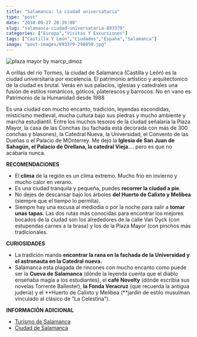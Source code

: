 ```yaml
---
title: "Salamanca: la ciudad universataria"
type: "post"
date: "2010-09-27 20:39:00"
slug: "salamanca-ciudad-universataria-893379"
categories: ["Europa","Visitas Y Excursiones"]
tags: ["Castilla Y León","Ciudades","España","Salamanca"]
image: "post-images/893379-298850.jpg"
---
```


![plaza mayor by marcp_dmoz](post-images/893379-298850.jpg "plaza mayor by marcp_dmoz")

A orillas del río Tormes, la ciudad de Salamanca (Castilla y León) es la ciudad universitaria por excelencia. El patrimonio artístico y arquitectonico de la ciudad es brutal. Verás en sus palacios, iglesias y catedrales una fusión de estilos románicos, góticos, platerescos y barrocos. No en vano es Patrimonio de la Humanidad desde 1988

[](/wp-content/uploads/2010/09/893379-298849.jpg)Es una ciudad con mucho encanto, tradición, leyendas escondidas, misticismo medieval, mucha cultura bajo sus piedras y mucho ambiente y marcha estudiantil. Entre los muchos tesoros de la ciudad señalaría la Plaza Mayor, la casa de las Conchas (su fachada está decorada con más de 300 conchas y blasones), la Catedral Nueva, la Universidad, el Convento de las Dueñas o el Palacio de MOnterrey. Me dejo la **Iglesia de San Juan de Sahagún, el Palacio de Orellana, la catedral Vieja**.... pero es que no acabaría nunca.

**RECOMENDACIONES**

- El **clima** de la región es un clima extremo. Mucho frío en invierno y mucho calor en verano.
- Es una ciudad tranquila y pequeña, puedes **recorrer la ciudad a pie**.
- No dejes de descansar bajo los árboles **del Huerto de Calixto y Melibea** (siempre que el tiempo lo permita).
- Siempre hay una excusa al mediodia o por la noche para salir a **tomar unas tapas**. Las dos rutas más conocidas para encontrar los mejores bocados de la ciudad son los alrededores de la calle Van Dyck (con estupendas carnes a la brasa) y los de la Plaza Mayor (con pinchos más tradicionales.

**CURIOSIDADES**

- La tradición manda **encontrar la rana en la fachada de la Universidad y el astronauta en la Catedral nueva.**
- Salamanca esta plagada de rincones con mucho encanto como puede ser la **Cueva de Salamanca** (dónde la leyenda cuenta que el diablo enseñaba magia a los estudiantes), el **café Novelty** (dónde escribia sus novelas Torrente Ballester), **la Fonda Veracruz** (que recuerda la antigua judería) y el **Huerto de Calixto y Melibea (**jardín de estilo musulman vinculado al clásico de "La Celestina").

**INFORMACIÓN ADICIONAL**

- [Turismo de Salamanca](http://www.salamanca.es/inicio.aspx)
- [Ciudad de Salamanca](http://www.ciudaddesalamanca.es/index.php)